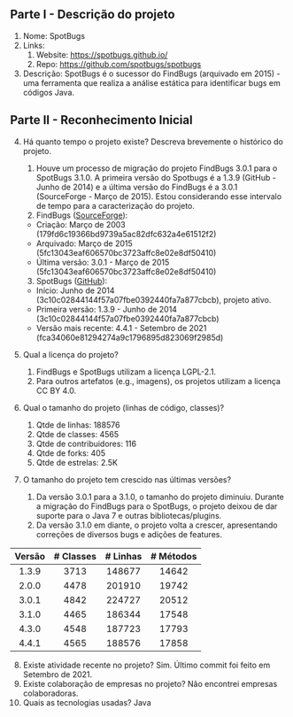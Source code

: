 ## Parte I - Descrição do projeto

1. Nome: SpotBugs
2. Links:
   1. Website: https://spotbugs.github.io/
   2. Repo: https://github.com/spotbugs/spotbugs
3. Descrição: SpotBugs é o sucessor do FindBugs (arquivado em 2015) - uma ferramenta que realiza a análise estática para identificar bugs em códigos Java.

## Parte II - Reconhecimento Inicial

4. Há quanto tempo o projeto existe? Descreva brevemente o histórico do projeto.
   1. Houve um processo de migração do projeto FindBugs 3.0.1 para o SpotBugs 3.1.0. A primeira versão do Spotbugs é a 1.3.9 (GitHub - Junho de 2014) e a última versão do FindBugs é a 3.0.1 (SourceForge - Março de 2015). Estou considerando esse intervalo de tempo para a caracterização do projeto. 
   2. FindBugs ([SourceForge](https://sourceforge.net/projects/findbugs/)):
   - Criação: Março de 2003 (179fd6c19366bd9739a5ac82dfc632a4e61512f2)
   - Arquivado: Março de 2015 (5fc13043eaf606570bc3723affc8e02e8df50410)
   - Última versão: 3.0.1 - Março de 2015 (5fc13043eaf606570bc3723affc8e02e8df50410) 
   3. SpotBugs ([GitHub](https://github.com/spotbugs/spotbugs)):
   - Início: Junho de 2014 (3c10c02844144f57a07fbe0392440fa7a877cbcb), projeto ativo.
   - Primeira versão: 1.3.9 - Junho de 2014 (3c10c02844144f57a07fbe0392440fa7a877cbcb)
   - Versão mais recente: 4.4.1 - Setembro de 2021 (fca34060e81294274a9c1796895d823069f2985d)
5. Qual a licença do projeto?
    1. FindBugs e SpotBugs utilizam a licença LGPL-2.1.
    2. Para outros artefatos (e.g., imagens), os projetos utilizam a licença CC BY 4.0.
6. Qual o tamanho do projeto (linhas de código, classes)?
   1. Qtde de linhas: 188576
   3. Qtde de classes: 4565
   5. Qtde de contribuidores: 116
   6. Qtde de forks: 405
   7. Qtde de estrelas: 2.5K

7. O tamanho do projeto tem crescido nas últimas versões? 
   1. Da versão 3.0.1 para a 3.1.0, o tamanho do projeto diminuiu. Durante a migração do FindBugs para o SpotBugs, o projeto deixou de dar suporte para o Java 7 e outras bibliotecas/plugins. 
   2. Da versão 3.1.0 em diante, o projeto volta a crescer, apresentando correções de diversos bugs e adições de features.

Versão | # Classes | # Linhas | # Métodos
:---:  | :---:     |:---:     | :---:
1.3.9  | 3713      | 148677   | 14642
2.0.0  | 4478      | 201910   | 19742
3.0.1  | 4842      | 224727   | 20512
3.1.0  | 4465      | 186344   | 17548
4.3.0  | 4548      | 187723   | 17793
4.4.1  | 4565      | 188576   | 17858

8. Existe atividade recente no projeto? Sim. Último commit foi feito em Setembro de 2021.
9. Existe colaboração de empresas no projeto? Não encontrei empresas colaboradoras.
10. Quais as tecnologias usadas? Java
